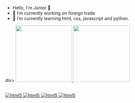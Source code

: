 - Hello, I'm Júnior 👋
-  🔭 I’m currently working on foreign trade 
- 🌱 I’m currently learning html, css, javascript and python.

div>
    <a href="https://github.com/Junior580">
      <img height="180em"
        src="https://github-readme-stats.vercel.app/api?username=Junior580&show_icons=true&theme=dracula" />
      <img height="180em"
        src="https://github-readme-stats.vercel.app/api/top-langs/?username=Junior580&layout=compact)](https://github.com/Junior580/github-readme-stats" />
  </div>

<div style="display: inline_block"><br />
    <img algin="center" alt="html5"
        src="https://img.shields.io/badge/Python-3776AB?style=for-the-badge&logo=python&logoColor=white" />
    <img algin="center" alt="html5"
        src="https://img.shields.io/badge/HTML5-E34F26?style=for-the-badge&logo=html5&logoColor=white" />
    <img algin="center" alt="html5"
        src="https://img.shields.io/badge/CSS-239120?&style=for-the-badge&logo=css3&logoColor=white" />
     <img algin="center" alt="html5"
        src="https://img.shields.io/badge/JavaScript-F7DF1E?style=for-the-badge&logo=javascript&logoColor=black" />
    
</div>
